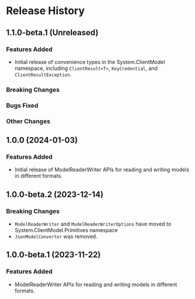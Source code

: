 # Release History

## 1.1.0-beta.1 (Unreleased)

### Features Added

- Initial release of convenience types in the System.ClientModel namespace, including `ClientResult<T>`, `KeyCredential`, and `ClientResultException`.

### Breaking Changes

### Bugs Fixed

### Other Changes

## 1.0.0 (2024-01-03)

### Features Added

- Initial release of ModelReaderWriter APIs for reading and writing models in different formats.

## 1.0.0-beta.2 (2023-12-14)

### Breaking Changes

- `ModelReaderWriter` and `ModelReaderWriterOptions` have moved to System.ClientModel.Primitives namespace
- `JsonModelConverter` was removed.

## 1.0.0-beta.1 (2023-11-22)

### Features Added

- ModelReaderWriter APIs for reading and writing models in different formats.

